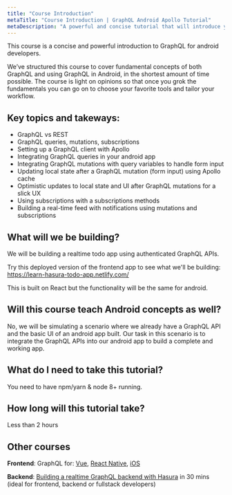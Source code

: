 ```yaml
---
title: "Course Introduction"
metaTitle: "Course Introduction | GraphQL Android Apollo Tutorial"
metaDescription: "A powerful and concise tutorial that will introduce you to GraphQL and integrating GraphQL into your Android app with Apollo and Kotlin, in the shortest amount of time possible."
---
```


This course is a concise and powerful introduction to GraphQL for android developers.

We’ve structured this course to cover fundamental concepts of both GraphQL and using GraphQL in Android, in the shortest amount of time possible. The course is light on opinions so that once you grok the fundamentals you can go on to choose your favorite tools and tailor your workflow.

## Key topics and takeways:
- GraphQL vs REST
- GraphQL queries, mutations, subscriptions
- Setting up a GraphQL client with Apollo
- Integrating GraphQL queries in your android app
- Integrating GraphQL mutations with query variables to handle form input
- Updating local state after a GraphQL mutation (form input) using Apollo cache
- Optimistic updates to local state and UI after GraphQL mutations for a slick UX
- Using subscriptions with a subscriptions methods
- Building a real-time feed with notifications using mutations and subscriptions

## What will we be building?
We will be building a realtime todo app using authenticated GraphQL APIs.

Try this deployed version of the frontend app to see what we'll be building: https://learn-hasura-todo-app.netlify.com/

This is built on React but the functionality will be the same for android.

## Will this course teach Android concepts as well?
No, we will be simulating a scenario where we already have a
GraphQL API and the basic UI of an android app built. Our task in this
scenario is to integrate the GraphQL APIs into our android app to build
a complete and working app.

## What do I need to take this tutorial?
You need to have npm/yarn & node 8+ running.

## How long will this tutorial take?
Less than 2 hours

## Other courses

**Frontend**: GraphQL for: [Vue](https://hasura.io/learn/graphql/vue/introduction/), [React Native](https://hasura.io/learn/graphql/react-native/introduction/), [iOS](https://hasura.io/learn/graphql/ios/introduction/)

**Backend**: [Building a realtime GraphQL backend with Hasura](https://hasura.io/learn/graphql/hasura/introduction/) in 30 mins (ideal for frontend, backend or fullstack developers)
